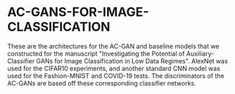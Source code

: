 # AC-GANS-FOR-IMAGE-CLASSIFICATION
These are the architectures for the AC-GAN and baseline models that we constructed for the manuscript "Investigating the Potential of Auxiliary-Classifier GANs for Image Classification in Low Data Regimes".
AlexNet was used for the CIFAR10 experiments, and another standard CNN model was used for the Fashion-MNIST and COVID-19 tests. The discriminators of the AC-GANs are based off these corresponding classifier networks. 
